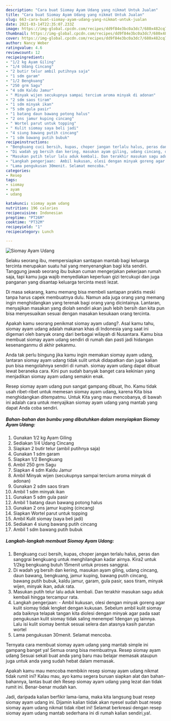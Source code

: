 ```yaml
---
description: "Cara buat Siomay Ayam Udang yang nikmat Untuk Jualan"
title: "Cara buat Siomay Ayam Udang yang nikmat Untuk Jualan"
slug: 663-cara-buat-siomay-ayam-udang-yang-nikmat-untuk-jualan
date: 2021-03-14T22:35:07.233Z
image: https://img-global.cpcdn.com/recipes/dd9f84e3bc0a3dc7/680x482cq70/siomay-ayam-udang-foto-resep-utama.jpg
thumbnail: https://img-global.cpcdn.com/recipes/dd9f84e3bc0a3dc7/680x482cq70/siomay-ayam-udang-foto-resep-utama.jpg
cover: https://img-global.cpcdn.com/recipes/dd9f84e3bc0a3dc7/680x482cq70/siomay-ayam-udang-foto-resep-utama.jpg
author: Nancy Weber
ratingvalue: 4.6
reviewcount: 12
recipeingredient:
- "1/2 kg Ayam Giling"
- "1/4 Udang Cincang"
- "2 butir telur ambil putihnya saja"
- "1 sdm garam"
- "1/2 Bengkuang"
- "250 grm Sagu"
- "4 sdm Kaldu Jamur"
- " Minyak wijen secukupnya sampai tercium aroma minyak di adonan"
- "2 sdm saos tiram"
- "1 sdm minyak ikan"
- "5 sdm gula pasir"
- "1 batang daun bawang potong halus"
- "2 ons jamur kuping cincang"
- " Wortel parut untuk topping"
- " Kulit siomay saya beli jadi"
- "4 siung bawang putih cincang"
- "1 sdm bawang putih bubuk"
recipeinstructions:
- "Bengkuang cuci bersih, kupas, choper jangan terlalu halus, peras dan sanggrai bengkuang untuk menghilangkan kadar airnya. Kira2 untuk 1/2kg bengkuang butuh 15menit untuk proses sanggrai."
- "Di wadah yg bersih dan kering, masukan ayam giling, udang cincang, daun bawang, bengkuang, jamur kuping, bawang putih cincang, bawang putih bubuk, kaldu jamur, garam, gula pasir, saos tiram, minyak wijen, minyak ikan, aduk rata."
- "Masukan putih telur lalu aduk kembali. Dan terakhir masukan sagu aduk kembali hingga tercampur rata."
- "Langkah pengerjaan:  Ambil kukusan, olesi dengan minyak goreng agar kulit siomay tidak lengket dengan kukusan. Sebelum ambil kulit siomay ada baiknya telapak tangan kita diolesi dengan minyak agar pada saat pengukusan kulit siomay tidak saling menempel 1dengan yg lainnya. Lalu isi kulit siomay bentuk sesuai selera dan atasnya kasih parutan wortel"
- "Lama pengukusan 30menit. Selamat mencoba."
categories:
- Resep
tags:
- siomay
- ayam
- udang

katakunci: siomay ayam udang 
nutrition: 196 calories
recipecuisine: Indonesian
preptime: "PT26M"
cooktime: "PT32M"
recipeyield: "1"
recipecategory: Lunch

---
```



![Siomay Ayam Udang](https://img-global.cpcdn.com/recipes/dd9f84e3bc0a3dc7/680x482cq70/siomay-ayam-udang-foto-resep-utama.jpg)

Selaku seorang ibu, mempersiapkan santapan mantab bagi keluarga tercinta merupakan suatu hal yang menyenangkan bagi kita sendiri. Tanggung jawab seorang ibu bukan cuman mengerjakan pekerjaan rumah saja, tapi kamu juga wajib menyediakan keperluan gizi tercukupi dan juga panganan yang disantap keluarga tercinta mesti lezat.

Di masa  sekarang, kamu memang bisa membeli santapan praktis meski tanpa harus capek membuatnya dulu. Namun ada juga orang yang memang ingin menghidangkan yang terenak bagi orang yang dicintainya. Lantaran, menyajikan masakan yang diolah sendiri akan jauh lebih bersih dan kita pun bisa menyesuaikan sesuai dengan masakan kesukaan orang tercinta. 



Apakah kamu seorang penikmat siomay ayam udang?. Asal kamu tahu, siomay ayam udang adalah makanan khas di Indonesia yang saat ini digemari oleh banyak orang dari berbagai wilayah di Nusantara. Kamu bisa membuat siomay ayam udang sendiri di rumah dan pasti jadi hidangan kesenanganmu di akhir pekanmu.

Anda tak perlu bingung jika kamu ingin memakan siomay ayam udang, lantaran siomay ayam udang tidak sulit untuk didapatkan dan juga kalian pun bisa mengolahnya sendiri di rumah. siomay ayam udang dapat dibuat lewat beraneka cara. Kini pun sudah banyak banget cara kekinian yang menjadikan siomay ayam udang semakin enak.

Resep siomay ayam udang pun sangat gampang dibuat, lho. Kamu tidak usah ribet-ribet untuk memesan siomay ayam udang, karena Kita bisa menghidangkan ditempatmu. Untuk Kita yang mau mencobanya, di bawah ini adalah cara untuk menyajikan siomay ayam udang yang mantab yang dapat Anda coba sendiri.

<!--inarticleads1-->

##### Bahan-bahan dan bumbu yang dibutuhkan dalam menyiapkan Siomay Ayam Udang:

1. Gunakan 1/2 kg Ayam Giling
1. Sediakan 1/4 Udang Cincang
1. Siapkan 2 butir telur (ambil putihnya saja)
1. Gunakan 1 sdm garam
1. Siapkan 1/2 Bengkuang
1. Ambil 250 grm Sagu
1. Siapkan 4 sdm Kaldu Jamur
1. Ambil  Minyak wijen (secukupnya sampai tercium aroma minyak di adonan)
1. Gunakan 2 sdm saos tiram
1. Ambil 1 sdm minyak ikan
1. Gunakan 5 sdm gula pasir
1. Ambil 1 batang daun bawang potong halus
1. Gunakan 2 ons jamur kuping (cincang)
1. Siapkan  Wortel parut untuk topping
1. Ambil  Kulit siomay (saya beli jadi)
1. Sediakan 4 siung bawang putih cincang
1. Ambil 1 sdm bawang putih bubuk




<!--inarticleads2-->

##### Langkah-langkah membuat Siomay Ayam Udang:

1. Bengkuang cuci bersih, kupas, choper jangan terlalu halus, peras dan sanggrai bengkuang untuk menghilangkan kadar airnya. Kira2 untuk 1/2kg bengkuang butuh 15menit untuk proses sanggrai.
1. Di wadah yg bersih dan kering, masukan ayam giling, udang cincang, daun bawang, bengkuang, jamur kuping, bawang putih cincang, bawang putih bubuk, kaldu jamur, garam, gula pasir, saos tiram, minyak wijen, minyak ikan, aduk rata.
1. Masukan putih telur lalu aduk kembali. Dan terakhir masukan sagu aduk kembali hingga tercampur rata.
1. Langkah pengerjaan:  - Ambil kukusan, olesi dengan minyak goreng agar kulit siomay tidak lengket dengan kukusan. Sebelum ambil kulit siomay ada baiknya telapak tangan kita diolesi dengan minyak agar pada saat pengukusan kulit siomay tidak saling menempel 1dengan yg lainnya. Lalu isi kulit siomay bentuk sesuai selera dan atasnya kasih parutan wortel
1. Lama pengukusan 30menit. Selamat mencoba.




Ternyata cara membuat siomay ayam udang yang mantab simple ini gampang banget ya! Semua orang bisa membuatnya. Resep siomay ayam udang Sesuai sekali buat anda yang baru mau belajar memasak ataupun juga untuk anda yang sudah hebat dalam memasak.

Apakah kamu mau mencoba membikin resep siomay ayam udang nikmat tidak rumit ini? Kalau mau, ayo kamu segera buruan siapkan alat dan bahan-bahannya, lantas buat deh Resep siomay ayam udang yang lezat dan tidak rumit ini. Benar-benar mudah kan. 

Jadi, daripada kalian berfikir lama-lama, maka kita langsung buat resep siomay ayam udang ini. Dijamin kalian tiidak akan nyesel sudah buat resep siomay ayam udang nikmat tidak ribet ini! Selamat berkreasi dengan resep siomay ayam udang mantab sederhana ini di rumah kalian sendiri,ya!.

